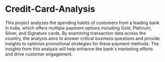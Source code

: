 # Credit-Card-Analysis
This project analyzes the spending habits of customers from a leading bank in India, which offers multiple payment options including Gold, Platinum, Silver, and Signature cards. By examining transaction data across the country, the analysis aims to answer critical business questions and provide insights to optimize promotional strategies for these payment methods. The insights from this analysis will help enhance the bank's marketing efforts and drive customer engagement.
